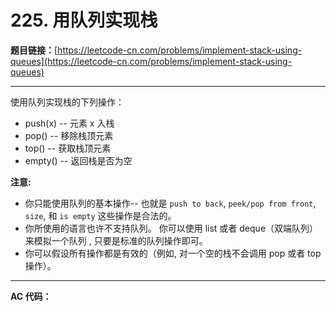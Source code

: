 # 225. 用队列实现栈

**题目链接：**[https://leetcode-cn.com/problems/implement-stack-using-queues](https://leetcode-cn.com/problems/implement-stack-using-queues)

---

<div class="content__1Y2H">
 <div class="notranslate">
  <p>使用队列实现栈的下列操作：</p> 
  <ul> 
   <li>push(x) -- 元素 x 入栈</li> 
   <li>pop() -- 移除栈顶元素</li> 
   <li>top() -- 获取栈顶元素</li> 
   <li>empty() -- 返回栈是否为空</li> 
  </ul> 
  <p><strong>注意:</strong></p> 
  <ul> 
   <li>你只能使用队列的基本操作-- 也就是&nbsp;<code>push to back</code>, <code>peek/pop from front</code>, <code>size</code>, 和&nbsp;<code>is empty</code>&nbsp;这些操作是合法的。</li> 
   <li>你所使用的语言也许不支持队列。&nbsp;你可以使用 list 或者 deque（双端队列）来模拟一个队列&nbsp;, 只要是标准的队列操作即可。</li> 
   <li>你可以假设所有操作都是有效的（例如, 对一个空的栈不会调用 pop 或者 top 操作）。</li> 
  </ul> 
 </div>
</div>

---

**AC 代码：**

```java

```